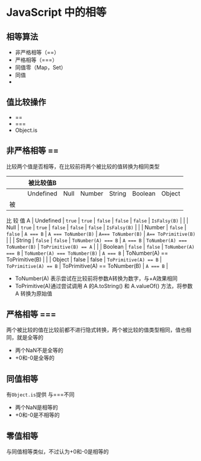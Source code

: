 # JavaScript 中的相等

## 相等算法

- 非严格相等（==）
- 严格相等（===）
- 同值零（Map，Set）
- 同值
- 

## 值比较操作

- ==
- ===
- Object.is



## 非严格相等 ==
比较两个值是否相等，在比较前将两个被比较的值转换为相同类型



|  |  | 被比较值B |  |  |  |  |  |
| :--- | :--- | :---: | :---: | --- | --- | --- | --- |
|  |  | Undefined | Null | Number | String | Boolean | Object |
| 被
比
较
值
 A | Undefined | `true` | `true` | `false` | `false` | `false` | `IsFalsy(B)` |
|  | Null | `true` | `true` | `false` | `false` | `false` | `IsFalsy(B)` |
|  | Number | `false` | `false` | `A === B` | `A === ToNumber(B)` | `A=== ToNumber(B)` | `A== ToPrimitive(B)` |
|  | String | `false` | `false` | `ToNumber(A) === B` | `A === B` | `ToNumber(A) === ToNumber(B)` | `ToPrimitive(B) == A` |
|  | Boolean | `false` | `false` | `ToNumber(A) === B` | `ToNumber(A) === ToNumber(B)` | `A === B` | ToNumber(A) == ToPrimitive(B) |
|  | Object | false | false | `ToPrimitive(A) == B` | `ToPrimitive(A) == B` | ToPrimitive(A) == ToNumber(B) | `A === B` |



- ToNumber(A) 表示尝试在比较前将参数A转换为数字，与+A效果相同
- ToPrimitive(A)通过尝试调用 A 的A.toString() 和 A.valueOf() 方法，将参数 A 转换为原始值



## 严格相等 ===
两个被比较的值在比较前都不进行隐式转换，两个被比较的值类型相同，值也相同，就是全等的


- 两个NaN不是全等的
- +0和-0是全等的



## 同值相等
有`Object.is`提供
与===不同

- 两个NaN是相等的
- +0和-0是不相等的



## 零值相等
与同值相等类似，不过认为+0和-0是相等的
